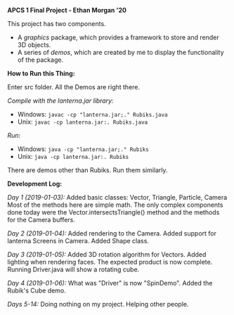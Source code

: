 __APCS 1 Final Project - Ethan Morgan '20__

This project has two components.
- A _graphics_ package, which provides a framework to store and render 3D objects.
- A series of _demos_, which are created by me to display the functionality of the package. 

__How to Run this Thing:__

Enter src folder. All the Demos are right there.

_Compile with the lanterna.jar library:_
- Windows: ```javac -cp "lanterna.jar;." Rubiks.java```
- Unix: ```javac -cp lanterna.jar:. Rubiks.java```

_Run:_
- Windows: ```java -cp "lanterna.jar;." Rubiks```
- Unix: ```java -cp lanterna.jar:. Rubiks```

There are demos other than Rubiks. Run them similarly.

__Development Log:__

_Day 1 (2019-01-03):_
Added basic classes: Vector, Triangle, Particle, Camera
Most of the methods here are simple math. The only complex components done today were the Vector.intersectsTriangle() method and the methods for the Camera buffers.

_Day 2 (2019-01-04):_
Added rendering to the Camera. Added support for lanterna Screens in Camera.
Added Shape class.

_Day 3 (2019-01-05):_
Added 3D rotation algorithm for Vectors.
Added lighting when rendering faces.
The expected product is now complete. Running Driver.java will show a rotating cube.

_Day 4 (2019-01-06):_
What was "Driver" is now "SpinDemo".
Added the Rubik's Cube demo.

_Days 5-14:_
Doing nothing on my project. Helping other people.